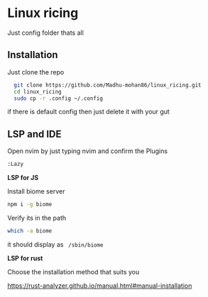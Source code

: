 
# Linux ricing

Just config folder thats all
    
## Installation

Just clone the repo

```bash
  git clone https://github.com/Madhu-mohan86/linux_ricing.git
  cd linux_ricing
  sudo cp -r .config ~/.config
```
if there is default config then just delete it with your gut 


## LSP and IDE

Open nvim by just typing nvim and confirm the Plugins

```bash
:Lazy
```

**LSP for JS** 

Install biome server 

```bash
npm i -g biome
```

Verify its in the path

```bash
which -a biome
```

it should display  as  ` /sbin/biome`
    
**LSP for rust**

Choose the installation method that suits you 

https://rust-analyzer.github.io/manual.html#manual-installation
